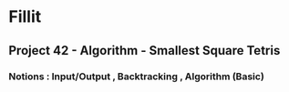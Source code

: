 # Fillit
## Project 42 - Algorithm - Smallest Square Tetris
### Notions : Input/Output , Backtracking , Algorithm (Basic)
